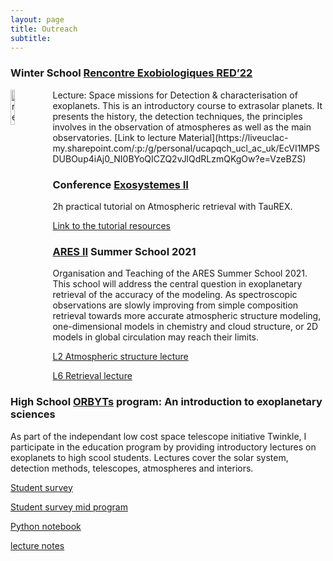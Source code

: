 ```yaml
---
layout: page
title: Outreach
subtitle: 
---
```

### Winter School [Rencontre Exobiologiques RED’22](http://www.exobiologie.fr/red/index.php/en/red16-astrobiology-course/)
<img src="https://quentchangeat.github.io/img/red.png" alt="red" width="12%" height="12%" align="left" style="float:left; padding-right:4px">
Lecture: Space missions for Detection & characterisation of exoplanets.
This is an introductory course to extrasolar planets. It presents the history, the detection techniques, the principles involves in the observation of atmospheres as well as the main observatories.
[Link to lecture Material](https://liveuclac-my.sharepoint.com/:p:/g/personal/ucapqch_ucl_ac_uk/EcVI1MPSDUBOup4iAj0_NI0BYoQICZQ2vJlQdRLzmQKgOw?e=VzeBZS)


### Conference [Exosystemes II](https://exosystemes2.sciencesconf.org/)

2h practical tutorial on Atmospheric retrieval with TauREX.

[Link to the tutorial resources](https://liveuclac-my.sharepoint.com/:f:/g/personal/ucapqch_ucl_ac_uk/EuwHMBWvw7NEhC6bw32W-ZABZNuRGYjTVfSpdORDidvvYQ?e=5yhB4V)

### [ARES II](http://www.iap.fr/useriap/beaulieu/ARIEL/ARIEL-School2021-index.html) Summer School 2021

Organisation and Teaching of the ARES Summer School 2021. This school will address the central question in exoplanetary retrieval of the accuracy of the modeling. As spectroscopic observations are slowly improving from simple composition retrieval towards more accurate atmospheric structure modeling, one-dimensional models in chemistry and cloud structure, or 2D models in global circulation may reach their limits.

[L2 Atmospheric structure lecture](https://liveuclac-my.sharepoint.com/:p:/g/personal/ucapqch_ucl_ac_uk/Ea860jjAmnREtR_NDDYYK8cBFcKDvEoE5bbNvZierFycAA?e=dIVAbY)

[L6 Retrieval lecture](https://liveuclac-my.sharepoint.com/:p:/g/personal/ucapqch_ucl_ac_uk/EQFaXvD9j3pCir9cY5_eNGYB-I9B_6MadxGkSPPnEy8d8A?e=DtnJFZ)




### High School [ORBYTs](http://www.twinkle-spacemission.co.uk/orbyts/) program: An introduction to exoplanetary sciences

As part of the independant low cost space telescope initiative Twinkle, I participate in the education program by providing introductory lectures on exoplanets to high scool students. Lectures cover the solar system, detection methods, telescopes, atmospheres and interiors. 

[Student survey](https://l.facebook.com/l.php?u=https%3A%2F%2Fdocs.google.com%2Fforms%2Fd%2F1iEa3RBnsUDMjdKx37ORYvMlhizCLs6Cyr7lhY3vF9yc%2Fviewform%3Fedit_requested%3Dtrue%26fbclid%3DIwAR1GyZFSYfSSt3-gcWrOUC-jUwgRyCdR9RCFhgpVlwc015oHWx_uya_SDJk&h=AT2D1coBqIiWlxVm47eoR5dsSrUCO8T3aIVRFLVvl85sImN7iyaMtb3DfyJn2C4jYT97H7yDktTTSn9nLSby7w93nYpMMkFiWJ1ePoqlbnuVKB3J3eX8ttVJ5x8Yc0Ov9eTLZKRa)

[Student survey mid program](https://www.surveymonkey.co.uk/r/7HDPFKK)

[Python notebook](https://colab.research.google.com/drive/1dKtBacFXF8ahjZWxPA4ineJ0E8D7uU8j?fbclid=IwAR0vISBscAObo_OLWlddxSt3fLFbGftBbV6wKQRo7C4sC7MOFT3XXwsunrY)

[lecture notes](https://liveuclac-my.sharepoint.com/:f:/g/personal/ucapqch_ucl_ac_uk/EgDOXABg22VDlDgFrhmss7YB6TM87CLZblsAZaTJEeRHkw)

